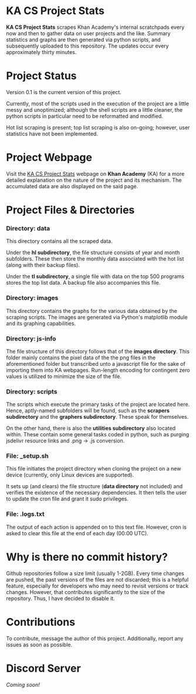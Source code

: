 # KA CS Project Stats

**KA CS Project Stats** scrapes Khan Academy's internal scratchpads every now and then to gather data on user projects and the like. Summary statistics and graphs are then generated via python scripts, and subsequently uploaded to this repository. The updates occur every approximately thirty minutes.

# Project Status

Version 0.1 is the current version of this project.

Currently, most of the scripts used in the execution of the project are a little messy and unoptimized; although the shell scripts are a little cleaner, the python scripts in particular need to be reformatted and modified.

Hot list scraping is present; top list scraping is also on-going; however, user statistics have not been implemented.

# Project Webpage

Visit the [KA CS Project Stats](https://www.khanacademy.org/computer-programming/i/6548984783650816?width=480&height=640) webpage on **Khan Academy** (KA) for a more detailed explanation on the nature of the project and its mechanism. The accumulated data are also displayed on the said page.

# Project Files & Directories

### Directory: data

This directory contains all the scraped data. 

Under the **hl subdirectory**, the file structure consists of year and month subfolders. These then store the monthly data associated with the hot list (along with their backup files).

Under the **tl subdirectory**, a single file with data on the top 500 programs stores the top list data. A backup file also accompanies this file.

### Directory: images

This directory contains the graphs for the various data obtained by the scraping scripts. The images are generated via Python's matplotlib module and its graphing capabilities.

### Directory: js-info

The file structure of this directory follows that of the **images directory**. This folder mainly contains the pixel data of the the png files in the aforementioned folder but transcribed unto a javascript file for the sake of importing them into KA webpages. Run-length encoding for contingent zero values is utilized to minimize the size of the file.

### Directory: scripts

The scripts which execute the primary tasks of the project are located here. Hence, aptly-named subfolders will be found, such as the **scrapers subdirectory** and the **graphers subdirectory**. These speak for themselves.

On the other hand, there is also the **utilities subdirectory** also located within. These contain some general tasks coded in python, such as purging jsdelivr resource links and .png -> .js conversion.

### File: _setup.sh

This file initiates the project directory when cloning the project on a new device (currently, only Linux devices are supported).

It sets up (and clears) the file structure (**data directory** not included) and verifies the existence of the necessary dependencies. It then tells the user to update the cron file and grant it sudo privileges.

### File: .logs.txt

The output of each action is appended on to this text file. However, cron is asked to clear this file at the end of each day (00:00 UTC).

# Why is there no commit history?

Github repositories follow a size limit (usually 1-2GB). Every time changes are pushed, the past versions of the files are not discarded; this is a helpful feature, especially for developers who may need to revisit versions or track changes. However, that contributes significantly to the size of the repository. Thus, I have decided to disable it.

# Contributions

To contribute, message the author of this project. Additionally, report any issues as soon as possible.

# Discord Server

_Coming soon!_
